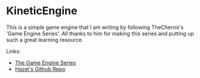 # KineticEngine

This is a simple game engine that I am writing by following TheCherno's 'Game Engine Series'. All thanks to him for making this series and putting up such a great learning resource.

Links:

-   [The Game Engine Series](https://www.youtube.com/playlist?list=PLlrATfBNZ98dC-V-N3m0Go4deliWHPFwT)
-   [Hazel's Github Repo](https://github.com/TheCherno/Hazel)
